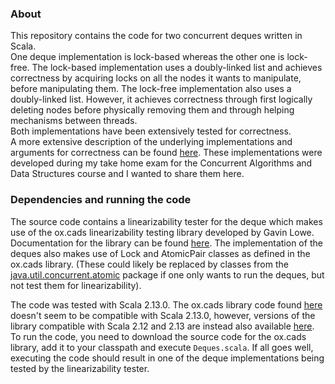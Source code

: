 ### About
This repository contains the code for two concurrent deques written in Scala.\
One deque implementation is lock-based whereas the other one is lock-free. 
The lock-based implementation uses a doubly-linked list and achieves correctness by acquiring locks on all the nodes it wants to manipulate, before manipulating them. The lock-free implementation also uses a doubly-linked list. However, it achieves correctness through first logically deleting nodes before physically removing them and through helping mechanisms between threads.   
Both implementations have been extensively tested for correctness. \
A more extensive description of the underlying implementations and arguments for correctness can be found [here](https://github.com/arnegebert/deques/blob/master/documentation.pdf). These implementations were developed during my take home exam for the Concurrent Algorithms and Data Structures course and I wanted to share them here. 

### Dependencies and running the code
The source code contains a linearizability tester for the deque which makes use of the ox.cads linearizability testing library developed by Gavin Lowe. Documentation for the library can be found [here](http://www.cs.ox.ac.uk/people/gavin.lowe/LinearizabiltyTesting/). 
The implementation of the deques also makes use of Lock and AtomicPair classes as defined in the ox.cads library. (These could likely be replaced by classes from the [java.util.concurrent.atomic](https://docs.oracle.com/javase/7/docs/api/java/util/concurrent/atomic/package-summary.html) package if one only wants to run the deques, but not test them for linearizability).

The code was tested with Scala 2.13.0. The ox.cads library code found [here](http://www.cs.ox.ac.uk/people/gavin.lowe/LinearizabiltyTesting/) doesn't seem to be compatible with Scala 2.13.0, however, versions of the library compatible with Scala 2.12 and 2.13 are instead also available [here](https://www.cs.ox.ac.uk/teaching/materials19-20/cads/). 
To run the code, you need to download the source code for the ox.cads library, add it to your classpath and execute ```Deques.scala```. If all goes well, executing the code should result in one of the deque implementations being tested by the linearizability tester.
 
 
